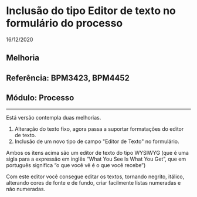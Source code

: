 # Inclusão do tipo Editor de texto no formulário do processo
16/12/2020
## Melhoria
## Referência: BPM3423, BPM4452
## Módulo: Processo
***

Está versão contempla duas melhorias.

 1. Alteração do texto fixo, agora passa a suportar formatações do editor de texto.
 2. Inclusão de um novo tipo de campo "Editor de Texto" no formulário.

Ambos os itens acima são um editor de texto do tipo WYSIWYG (que é uma sigla para a expressão em inglês “What You See Is What You Get”, que em português significa “o que você vê é o que você recebe”)

Com este editor você consegue editar os textos, tornando negrito, itálico, alterando cores de fonte e de fundo, criar facilmente listas numeradas e não numeradas.  